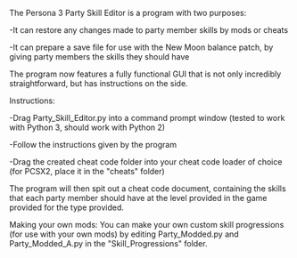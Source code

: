 The Persona 3 Party Skill Editor is a program with two purposes:

-It can restore any changes made to party member skills by mods or cheats

-It can prepare a save file for use with the New Moon balance patch, by giving party members the skills they should have


The program now features a fully functional GUI that is not only incredibly straightforward, but has instructions on the side.

Instructions:

-Drag Party_Skill_Editor.py into a command prompt window (tested to work with Python 3, should work with Python 2)

-Follow the instructions given by the program

-Drag the created cheat code folder into your cheat code loader of choice (for PCSX2, place it in the "cheats" folder)


The program will then spit out a cheat code document, containing the skills that each party member should have at the level provided in the
game provided for the type provided.

Making your own mods:
You can make your own custom skill progressions (for use with your own mods) by editing Party_Modded.py and Party_Modded_A.py in the "Skill_Progressions" folder.